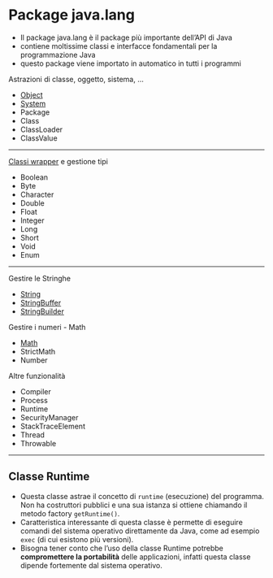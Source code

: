 # Package java.lang

* Il package java.lang è il package più importante dell’API di Java
* contiene moltissime classi e interfacce fondamentali per la programmazione Java
* questo package viene importato in automatico in tutti i programmi

Astrazioni di classe, oggetto, sistema, ...

* [Object](https://github.com/maboglia/CorsoJava/blob/master/appunti/API_Java/021_java_lang_Object.md)
* [System](https://github.com/maboglia/CorsoJava/blob/master/appunti/API_Java/021_java_lang_System.md)
* Package
* Class
* ClassLoader
* ClassValue

---

[Classi wrapper](https://github.com/maboglia/CorsoJava/blob/master/appunti/API_Java/021_Classi_wrapper.md) e gestione tipi

* Boolean
* Byte
* Character
* Double
* Float
* Integer
* Long
* Short
* Void
* Enum

---

Gestire le Stringhe

* [String](https://github.com/maboglia/CorsoJava/blob/master/appunti/API_Java/007_stringhe.md) 
* [StringBuffer](https://github.com/maboglia/CorsoJava/blob/master/appunti/007_stringhe.md)
* [StringBuilder](https://github.com/maboglia/CorsoJava/blob/master/appunti/007_stringhe.md)

Gestire i numeri - Math

* [Math](https://github.com/maboglia/CorsoJava/blob/master/appunti/API_Java/021_java_lang_Math.md)
* StrictMath
* Number

Altre funzionalità

* Compiler
* Process
* Runtime
* SecurityManager
* StackTraceElement
* Thread
* Throwable

---

## Classe Runtime

* Questa classe astrae il concetto di `runtime` (esecuzione) del programma. Non ha costruttori pubblici e una sua istanza si ottiene chiamando il metodo factory `getRuntime()`.
* Caratteristica interessante di questa classe è permette di eseguire comandi del sistema operativo direttamente da Java, come ad esempio `exec` (di cui esistono più versioni).
* Bisogna tener conto che l’uso della classe Runtime potrebbe **compromettere la portabilità** delle applicazioni, infatti questa classe dipende fortemente dal sistema operativo.